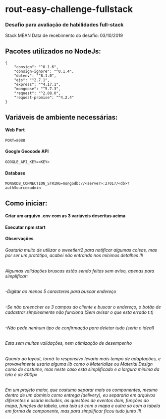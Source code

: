 # rout-easy-challenge-fullstack

### Desafio para avaliação de habilidades full-stack

Stack MEAN
Data de recebimento do desafio: 03/10/2019

## Pacotes utilizados no NodeJs:

    {
        "consign": "^0.1.6",
        "consign-ignore": "^0.1.4",
        "dotenv": "^8.1.0",
        "ejs": "^2.7.1",
        "express": "^4.17.1",
        "mongoose": "^5.7.3",
        "request": "^2.88.0",
        "request-promise": "^4.2.4"
    }

## Variáveis de ambiente necessárias:

#### Web Port

    PORT=8080

#### Google Geocode API

    GOOGLE_API_KEY=<KEY>

#### Database

    MONGODB_CONNECTION_STRING=mongodb://<server>:27017/<db>?authSource=admin

## Como iniciar:

#### Criar um arquivo .env com as 3 variáveis descritas acima

#### Executar npm start

#### Observações

###### Gostaria muito de utilizar o sweetlert2 para notificar algumas coisas, mas por ser um protótipo, acabei não entrando nos mínimos detalhes !!!

###### Algumas validações bruscas estão sendo feitas sem aviso, apenas para simplificar:

###### -Digitar ao menos 5 caracteres para buscar endereço

###### -Se não preencher os 3 campos do cliente e buscar o endereço, o botão de cadastrar simplesmente não funciona (Sem avisar o que esta errado t.t)

###### -Não pede nenhum tipo de confirmação para deletar tudo (seria o ideal)

###### Esta sem muitas validações, nem otimização de desempenho

###### Quanto ao layout, torná-lo responsivo levaria mais tempo de adaptações, e provavelmente usaria alguma lib como o Materialize ou Material Design como de costume, mas neste caso esta simplificado e a largura mínima da tela é de 800px

###### Em um projeto maior, que costumo separar mais os componentes, mesmo dentro de um domínio como entrega (delivery), eu separaria em arquivos diferentes e usaria includes, as questões de eventos dom, funções do mapa, funções da tabela, uma tela só com o mapa e outra só com a tabela em forma de componente, mas para simplificar ficou tudo junto !!!

